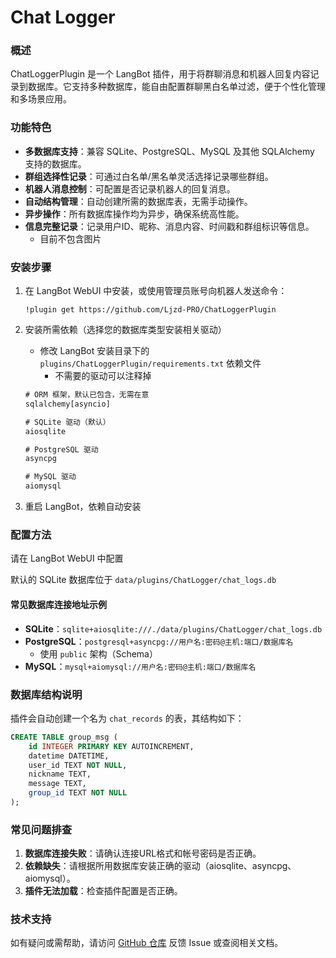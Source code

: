 # Chat Logger

### 概述
ChatLoggerPlugin 是一个 LangBot 插件，用于将群聊消息和机器人回复内容记录到数据库。它支持多种数据库，能自由配置群聊黑白名单过滤，便于个性化管理和多场景应用。

### 功能特色
- **多数据库支持**：兼容 SQLite、PostgreSQL、MySQL 及其他 SQLAlchemy 支持的数据库。
- **群组选择性记录**：可通过白名单/黑名单灵活选择记录哪些群组。
- **机器人消息控制**：可配置是否记录机器人的回复消息。
- **自动结构管理**：自动创建所需的数据库表，无需手动操作。
- **异步操作**：所有数据库操作均为异步，确保系统高性能。
- **信息完整记录**：记录用户ID、昵称、消息内容、时间戳和群组标识等信息。
  - 目前不包含图片

### 安装步骤
1. 在 LangBot WebUI 中安装，或使用管理员账号向机器人发送命令：
   ```
   !plugin get https://github.com/Ljzd-PRO/ChatLoggerPlugin
   ```

2. 安装所需依赖（选择您的数据库类型安装相关驱动）
   - 修改 LangBot 安装目录下的 `plugins/ChatLoggerPlugin/requirements.txt` 依赖文件
     - 不需要的驱动可以注释掉
   ```requirements.txt
   # ORM 框架，默认已包含，无需在意
   sqlalchemy[asyncio]

   # SQLite 驱动（默认）
   aiosqlite

   # PostgreSQL 驱动
   asyncpg

   # MySQL 驱动
   aiomysql
   ```

3. 重启 LangBot，依赖自动安装

### 配置方法
请在 LangBot WebUI 中配置

默认的 SQLite 数据库位于 `data/plugins/ChatLogger/chat_logs.db`

#### 常见数据库连接地址示例
- **SQLite**：`sqlite+aiosqlite:///./data/plugins/ChatLogger/chat_logs.db`
- **PostgreSQL**：`postgresql+asyncpg://用户名:密码@主机:端口/数据库名`
  - 使用 `public` 架构（Schema）
- **MySQL**：`mysql+aiomysql://用户名:密码@主机:端口/数据库名`

### 数据库结构说明
插件会自动创建一个名为 `chat_records` 的表，其结构如下：

```sql
CREATE TABLE group_msg (
    id INTEGER PRIMARY KEY AUTOINCREMENT,
    datetime DATETIME,
    user_id TEXT NOT NULL,
    nickname TEXT,
    message TEXT,
    group_id TEXT NOT NULL
);

```

### 常见问题排查
1. **数据库连接失败**：请确认连接URL格式和帐号密码是否正确。
3. **依赖缺失**：请根据所用数据库安装正确的驱动（aiosqlite、asyncpg、aiomysql）。
4. **插件无法加载**：检查插件配置是否正确。

### 技术支持
如有疑问或需帮助，请访问 [GitHub 仓库](https://github.com/Ljzd-PRO/ChatLoggerPlugin) 反馈 Issue 或查阅相关文档。
